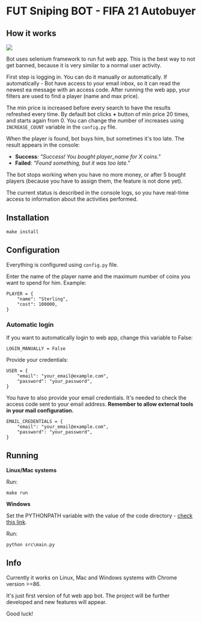 # FUT Sniping BOT - FIFA 21 Autobuyer


## How it works

![](demo.gif)

Bot uses selenium framework to run fut web app. This is the best way to not get banned, because it is very similar to a normal user activity.

First step is logging in. You can do it manually or automatically.
If automatically - Bot have access to your email inbox, so it can read the newest ea message with an access code.
After running the web app, your filters are used to find a player (name and max price). 

The min price is increased before every search to have the results refreshed every time. 
By default bot clicks **+** button of min price 20 times, and starts again from 0.
You can change the number of increases using `INCREASE_COUNT` variable in the `config.py` file.

When the player is found, bot buys him, but sometimes it's too late. The result appears in the console:
- **Success**: *"Success! You bought player_name for X coins."*
- **Failed**: *"Found something, but it was too late."*

The bot stops working when you have no more money, or after 5 bought players (because you have to assign them, the feature is not done yet).

The current status is described in the console logs, so you have real-time access to information about the activities performed.

## Installation

```
make install
```

## Configuration

Everything is configured using `config.py` file.

Enter the name of the player name and the maximum number of coins you want to spend for him.
Example:

```
PLAYER = {
    "name": "Sterling",
    "cost": 100000,
}
```

### Automatic login

If you want to automatically login to web app, change this variable to False:

```
LOGIN_MANUALLY = False
```

Provide your credentials:

```
USER = {
    "email": "your_email@example.com",
    "password": "your_password",
}
```

You have to also provide your email credentials. It's needed to check the access code sent to your email address. 
**Remember to allow external tools in your mail configuration.**

```
EMAIL_CREDENTIALS = {
    "email": "your_email@example.com",
    "password": "your_password",
}
```

## Running

**Linux/Mac systems**

Run:

```
make run
```

**Windows**

Set the PYTHONPATH variable with the value of the code directory - [check this link](https://stackoverflow.com/questions/3701646/how-to-add-to-the-pythonpath-in-windows-so-it-finds-my-modules-packages).

Run:

```
python src\main.py
```


## Info

Currently it works on Linux, Mac and Windows systems with Chrome version >=86.

It's just first version of fut web app bot. The project will be further developed and new features will appear.
 
Good luck!


